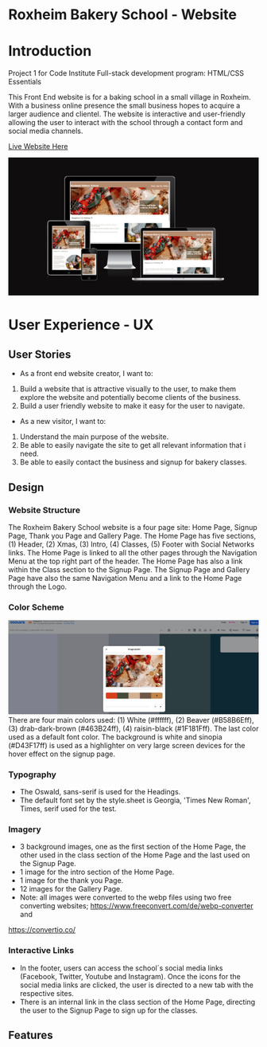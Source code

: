 # Roxheim Bakery School - Website

# Introduction

Project 1 for Code Institute Full-stack development program: HTML/CSS Essentials

This Front End website is for a baking school in a small village in Roxheim. With a business online presence the small business hopes to acquire a larger audience and clientel. The website is interactive and user-friendly allowing the user to interact with the school through a contact form and social media channels.

[Live Website Here](https://angelaanjorin.github.io/Roxheim-Baking-School/)

![Website Homepage](assets/images/Am-I-Responsive-.png)

# User Experience - UX

## User Stories

* As a front end website creator, I want to:

1. Build a website that is attractive visually to the user, to make them explore the website and potentially become clients of the business.
2. Build a user friendly website to make it easy for the user to navigate.

* As a new visitor, I want to:

1. Understand the main purpose of the website.
2. Be able to easily navigate the site to get all relevant information that i need.
3. Be able to easily contact the business and signup for bakery classes.

## Design

### Website Structure

The Roxheim Bakery School website is a four page site: Home Page, Signup Page, Thank you Page and Gallery Page. The Home Page has five sections, (1) Header, (2) Xmas, (3) Intro, (4) Classes, (5) Footer with Social Networks links. The Home Page is linked to all the other pages through the Navigation Menu at the top right part of the header. The Home Page has also a link within the Class section to the Signup Page. The Signup Page and Gallery Page have also the same Navigation Menu and a link to the Home Page through the Logo.

### Color Scheme

![Home Page](./assets/images/Create-a-Palette-Coolors1.png)
There are four main colors used: (1) White (#ffffff), (2) Beaver (#B58B6Eff), (3) drab-dark-brown (#463B24ff), (4) raisin-black (#1F181Fff). The last color used as a default font color. The background is white and sinopia (#D43F17ff) is used as a highlighter on very large screen devices for the hover effect on the signup page.

### Typography

* The Oswald, sans-serif is used for the Headings.
* The default font set by the style.sheet is Georgia, 'Times New Roman', Times, serif used for the test.

### Imagery
* 3 background images, one as the first section of the Home Page, the other used in the class section of the Home Page and the last used on the Signup Page.
* 1 image for the intro section of the Home Page.
* 1 image for the thank you Page.
* 12 images for the Gallery Page.
* Note: all images were converted to the webp files using two free converting websites; https://www.freeconvert.com/de/webp-converter and

https://convertio.co/

### Interactive Links

* In the footer, users can access the school´s social media links (Facebook, Twitter, Youtube and Instagram). Once the icons for the social media links are clicked, the user is directed to a new tab with the respective sites. 
* There is an internal link in the class section of the Home Page, directing the user to the Signup Page to sign up for the classes.

## Features



